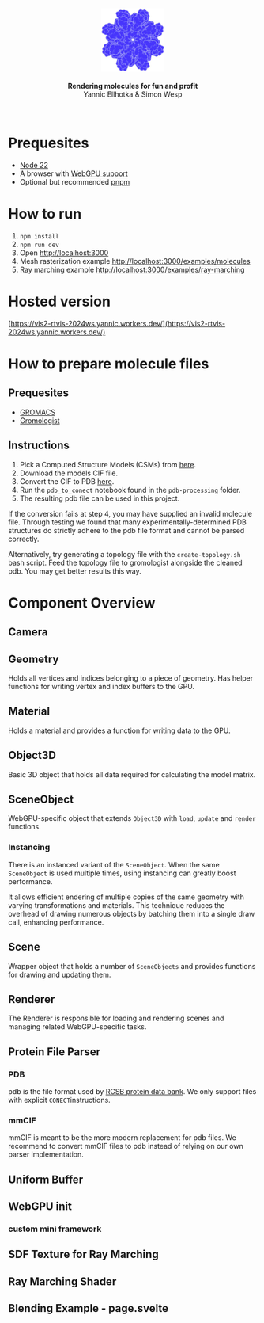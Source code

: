 <br>
<br>
<div align="center"><img src="static/favicon.png"/></div>
<br>
<div align="center"><strong>Rendering molecules for fun and profit</strong></div>
<div align="center">Yannic Ellhotka & Simon Wesp</div>
<br>
<br>

# Prequesites

- [Node 22](https://nodejs.org/en/download)
- A browser with [WebGPU support](https://caniuse.com/webgpu)
- Optional but recommended [pnpm](https://pnpm.io/installation#using-corepack)

# How to run

1. `npm install`
2. `npm run dev`
3. Open [http://localhost:3000](http://localhost:3000)
4. Mesh rasterization example [http://localhost:3000/examples/molecules](http://localhost:3000/examples/molecules)
5. Ray marching example [http://localhost:3000/examples/ray-marching](http://localhost:3000/examples/ray-marching)

# Hosted version

[https://vis2-rtvis-2024ws.yannic.workers.dev/](https://vis2-rtvis-2024ws.yannic.workers.dev/)

# How to prepare molecule files

## Prequesites

- [GROMACS](https://www.gromacs.org/)
- [Gromologist](https://gitlab.com/KomBioMol/gromologist)

## Instructions

1. Pick a Computed Structure Models (CSMs) from [here](https://www.rcsb.org/search?request=%7B"query"%3A%7B"type"%3A"group"%2C"nodes"%3A%5B%7B"type"%3A"group"%2C"nodes"%3A%5B%7B"type"%3A"group"%2C"nodes"%3A%5B%7B"type"%3A"terminal"%2C"service"%3A"text"%2C"parameters"%3A%7B"attribute"%3A"rcsb_entry_info.structure_determination_methodology"%2C"operator"%3A"exact_match"%2C"value"%3A"computational"%7D%7D%5D%2C"logical_operator"%3A"and"%7D%5D%2C"logical_operator"%3A"and"%2C"label"%3A"text"%7D%5D%2C"logical_operator"%3A"and"%7D%2C"return_type"%3A"entry"%2C"request_options"%3A%7B"scoring_strategy"%3A"combined"%2C"results_content_type"%3A%5B"computational"%5D%2C"paginate"%3A%7B"start"%3A0%2C"rows"%3A25%7D%2C"sort"%3A%5B%7B"sort_by"%3A"score"%2C"direction"%3A"desc"%7D%5D%7D%2C"request_info"%3A%7B"query_id"%3A"086f7e81292c787a2b6e45142c3eea61"%7D%7D).
2. Download the models CIF file.
3. Convert the CIF to PDB [here](https://project-gemmi.github.io/wasm/convert/cif2pdb.html).
4. Run the `pdb_to_conect` notebook found in the `pdb-processing` folder.
5. The resulting pdb file can be used in this project.

If the conversion fails at step 4, you may have supplied an invalid molecule file. Through testing we found that many experimentally-determined PDB structures do strictly adhere to the pdb file format and cannot be parsed correctly.

Alternatively, try generating a topology file with the `create-topology.sh` bash script. Feed the topology file to gromologist alongside the cleaned pdb. You may get better results this way.

# Component Overview

## Camera

## Geometry

Holds all vertices and indices belonging to a piece of geometry. Has helper functions for writing vertex and index buffers to the GPU.

## Material

Holds a material and provides a function for writing data to the GPU.

## Object3D

Basic 3D object that holds all data required for calculating the model matrix.

## SceneObject

WebGPU-specific object that extends `Object3D` with `load`, `update` and `render` functions.

### Instancing

There is an instanced variant of the `SceneObject`. When the same `SceneObject` is used multiple times, using instancing can greatly boost performance.

It allows efficient endering of multiple copies of the same geometry with varying transformations and materials. This technique reduces the overhead of drawing numerous objects by batching them into a single draw call, enhancing performance.

## Scene

Wrapper object that holds a number of `SceneObjects` and provides functions for drawing and updating them.

## Renderer

The Renderer is responsible for loading and rendering scenes and managing related WebGPU-specific tasks.

## Protein File Parser

### PDB

pdb is the file format used by [RCSB protein data bank](https://www.rcsb.org/). We only support files with explicit `CONECT`instructions.

### mmCIF

mmCIF is meant to be the more modern replacement for pdb files. We recommend to convert mmCIF files to pdb instead of relying on our own parser implementation.

## Uniform Buffer

## WebGPU init

### custom mini framework

## SDF Texture for Ray Marching

## Ray Marching Shader

## Blending Example - page.svelte
